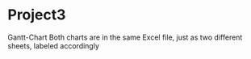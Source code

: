 # Project3

Gantt-Chart
Both charts are in the same Excel file, just as two different sheets, labeled accordingly

